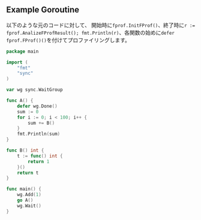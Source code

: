 ## Example Goroutine
以下のような元のコードに対して、
開始時に`fprof.InitFProf()`、終了時に`r := fprof.AnalizeFProfResult(); fmt.Println(r)`、各関数の始めに`defer fprof.FProf()()`を付けてプロファイリングします。

```go
package main

import (
	"fmt"
	"sync"
)

var wg sync.WaitGroup

func A() {
	defer wg.Done()
	sum := 0
	for i := 0; i < 100; i++ {
		sum += B()
	}
	fmt.Println(sum)
}

func B() int {
	t := func() int {
		return 1
	}()
	return t
}

func main() {
	wg.Add(1)
	go A()
	wg.Wait()
}

```